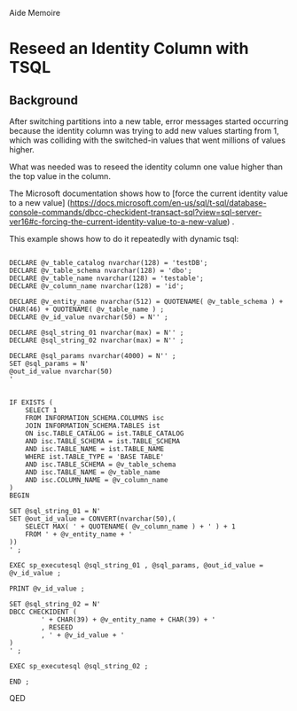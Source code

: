 Aide Memoire 

Reseed an Identity Column with TSQL 
=================================== 

## Background 
After switching partitions into a new table, error messages started occurring because the identity column was trying to add new values starting from 1, which was colliding with the switched-in values that went millions of values higher. 

What was needed was to reseed the identity column one value higher than the top value in the column. 

The Microsoft documentation shows how to [force the current identity value to a new value] (https://docs.microsoft.com/en-us/sql/t-sql/database-console-commands/dbcc-checkident-transact-sql?view=sql-server-ver16#c-forcing-the-current-identity-value-to-a-new-value) .

This example shows how to do it repeatedly with dynamic tsql: 

```tsql 

DECLARE @v_table_catalog nvarchar(128) = 'testDB'; 
DECLARE @v_table_schema nvarchar(128) = 'dbo'; 
DECLARE @v_table_name nvarchar(128) = 'testable'; 
DECLARE @v_column_name nvarchar(128) = 'id'; 

DECLARE @v_entity_name nvarchar(512) = QUOTENAME( @v_table_schema ) + CHAR(46) + QUOTENAME( @v_table_name ) ;
DECLARE @v_id_value nvarchar(50) = N'' ; 

DECLARE @sql_string_01 nvarchar(max) = N'' ;  
DECLARE @sql_string_02 nvarchar(max) = N'' ; 

DECLARE @sql_params nvarchar(4000) = N'' ; 
SET @sql_params = N' 
@out_id_value nvarchar(50)  
' 


IF EXISTS ( 
    SELECT 1 
    FROM INFORMATION_SCHEMA.COLUMNS isc 
    JOIN INFORMATION_SCHEMA.TABLES ist 
    ON isc.TABLE_CATALOG = ist.TABLE_CATALOG 
    AND isc.TABLE_SCHEMA = ist.TABLE_SCHEMA 
    AND isc.TABLE_NAME = ist.TABLE_NAME 
    WHERE ist.TABLE_TYPE = 'BASE TABLE' 
    AND isc.TABLE_SCHEMA = @v_table_schema 
    AND isc.TABLE_NAME = @v_table_name 
    AND isc.COLUMN_NAME = @v_column_name 
) 
BEGIN 

SET @sql_string_01 = N' 
SET @out_id_value = CONVERT(nvarchar(50),(
    SELECT MAX( ' + QUOTENAME( @v_column_name ) + ' ) + 1  
    FROM ' + @v_entity_name + ' 
))  
' ;  

EXEC sp_executesql @sql_string_01 , @sql_params, @out_id_value = @v_id_value ; 

PRINT @v_id_value ; 

SET @sql_string_02 = N' 
DBCC CHECKIDENT ( 
        ' + CHAR(39) + @v_entity_name + CHAR(39) + ' 
        , RESEED 
        , ' + @v_id_value + ' 
)  
' ; 

EXEC sp_executesql @sql_string_02 ; 

END ; 

``` 

QED 